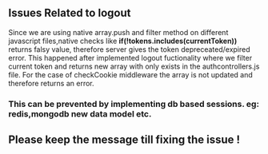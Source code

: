 ## Issues Related to logout

Since we are using native array.push and filter method on different javascript files,native checks like <strong> if(!tokens.includes(currentToken)) </strong>
returns falsy value, therefore server gives the token depreceated/expired error. This happened after implemented logout fuctionality where we filter current token and returns new array with only exists in the authcontrollers.js file. For the case of checkCookie middleware the array is not updated and therefore returns an error.

### This can be prevented by implementing db based sessions. eg: redis,mongodb new data model etc.

## Please keep the message till fixing the issue !